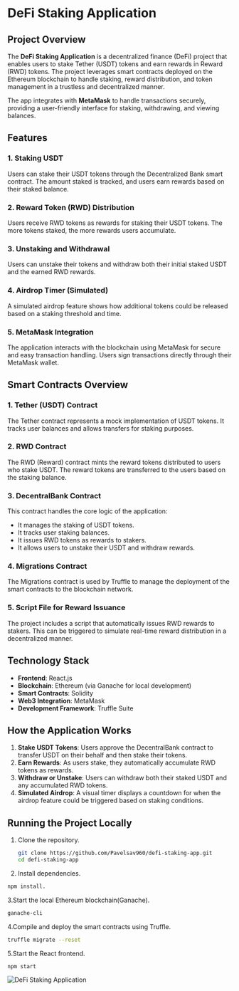 # DeFi Staking Application

## Project Overview

The **DeFi Staking Application** is a decentralized finance (DeFi) project that enables users to stake Tether (USDT) tokens and earn rewards in Reward (RWD) tokens. The project leverages smart contracts deployed on the Ethereum blockchain to handle staking, reward distribution, and token management in a trustless and decentralized manner.

The app integrates with **MetaMask** to handle transactions securely, providing a user-friendly interface for staking, withdrawing, and viewing balances.

## Features

### 1. **Staking USDT**
Users can stake their USDT tokens through the Decentralized Bank smart contract. The amount staked is tracked, and users earn rewards based on their staked balance.

### 2. **Reward Token (RWD) Distribution**
Users receive RWD tokens as rewards for staking their USDT tokens. The more tokens staked, the more rewards users accumulate.

### 3. **Unstaking and Withdrawal**
Users can unstake their tokens and withdraw both their initial staked USDT and the earned RWD rewards.

### 4. **Airdrop Timer (Simulated)**
A simulated airdrop feature shows how additional tokens could be released based on a staking threshold and time.

### 5. **MetaMask Integration**
The application interacts with the blockchain using MetaMask for secure and easy transaction handling. Users sign transactions directly through their MetaMask wallet.

## Smart Contracts Overview

### 1. **Tether (USDT) Contract**
The Tether contract represents a mock implementation of USDT tokens. It tracks user balances and allows transfers for staking purposes.

### 2. **RWD Contract**
The RWD (Reward) contract mints the reward tokens distributed to users who stake USDT. The reward tokens are transferred to the users based on the staking balance.

### 3. **DecentralBank Contract**
This contract handles the core logic of the application:
- It manages the staking of USDT tokens.
- It tracks user staking balances.
- It issues RWD tokens as rewards to stakers.
- It allows users to unstake their USDT and withdraw rewards.

### 4. **Migrations Contract**
The Migrations contract is used by Truffle to manage the deployment of the smart contracts to the blockchain network.

### 5. **Script File for Reward Issuance**
The project includes a script that automatically issues RWD rewards to stakers. This can be triggered to simulate real-time reward distribution in a decentralized manner.

## Technology Stack

- **Frontend**: React.js
- **Blockchain**: Ethereum (via Ganache for local development)
- **Smart Contracts**: Solidity
- **Web3 Integration**: MetaMask
- **Development Framework**: Truffle Suite

## How the Application Works

1. **Stake USDT Tokens**: Users approve the DecentralBank contract to transfer USDT on their behalf and then stake their tokens.
2. **Earn Rewards**: As users stake, they automatically accumulate RWD tokens as rewards.
3. **Withdraw or Unstake**: Users can withdraw both their staked USDT and any accumulated RWD tokens.
4. **Simulated Airdrop**: A visual timer displays a countdown for when the airdrop feature could be triggered based on staking conditions.

## Running the Project Locally

1. Clone the repository.
   ```bash
   git clone https://github.com/Pavelsav960/defi-staking-app.git
   cd defi-staking-app

2. Install dependencies.
```bash
npm install.
```

3.Start the local Ethereum blockchain(Ganache).
```bash
ganache-cli
```
4.Compile and deploy the smart contracts using Truffle.
```bash
truffle migrate --reset
```
5.Start the React frontend.
```bash
npm start
```


![DeFi Staking Application](https://github.com/user-attachments/assets/5376aa3b-cfd9-4ed7-b87d-9ca98fcb6b7b)




